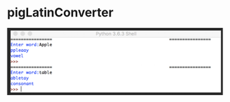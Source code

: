 # pigLatinConverter
![alt text](https://github.com/IG9626/pigLatinConverter/blob/master/picOfPigLatinConverter.png "Picture Of Pig Latin Converter")
